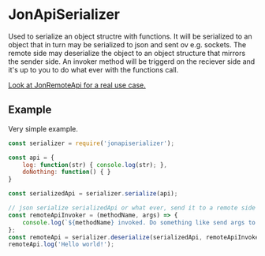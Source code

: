 # JonApiSerializer
Used to serialize an object structre with functions. It will be serialized to an object that in turn may be serialized to json and sent ov e.g. sockets. The remote side may deserialize the object to an object structure that mirrors the sender side. An invoker method will be triggerd on the reciever side and it's up to you to do what ever with the functions call.

[Look at JonRemoteApi for a real use case.](https://github.com/spuun/node-jonremoteapi)

## Example
Very simple example.

```javascript
const serializer = require('jonapiserializer');

const api = {
	log: function(str) { console.log(str); },
	doNothing: function() { }
}

const serializedApi = serializer.serialize(api);

// json serialize serializedApi or what ever, send it to a remote side that uses it like:
const remoteApiInvoker = (methodName, args) => {
	console.log(`${methodName} invoked. Do something like send args to remote side?`);
};
const remoteApi = serializer.deserialize(serializedApi, remoteApiInvoker);
remoteApi.log('Hello world!');
```
